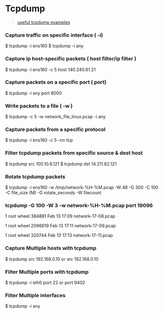 # Tcpdump
> [useful tcpdump examples](https://www.howtouselinux.com/post/10-useful-tcpdump-command-examples)
### Capture traffic on specific interface ( -i)  

$  tcpdump -i ens160 
$  tcpdump -i any

### Capture ip host-specific packets ( host filter/ip filter )
$  tcpdump -i ens160 -c 5  host 140.240.61.21
### Capture packets on a specific port  ( port)
$  tcpdump -i any port 8000

### Write packets to a file ( -w )
$  tcpdump -c 5 -w network_file_linux.pcap -i any
### Capture packets from a specific protocol  
$  tcpdump -i ens160 -c 5 -nn tcp
### Filter tcpdump packets from specific source & dest host
$  tcpdump src 100.10.8.121
$  tcpdump dst 14.211.62.121

### Rotate tcpdump packets 
$ tcpdump -i ens160 -w /tmp/network-%H-%M.pcap -W 48 -G 300 -C 100
-C file_size (M) -G rotate_seconds -W filecount 

### tcpdump -G 100 -W 3 -w network-%H-%M.pcap port 19096
  1 root  wheel   384881 Feb 13 17:09 network-17-08.pcap
  
  1 root  wheel  2096619 Feb 13 17:11 network-17-09.pcap
  
  1 root  wheel   320744 Feb 13 17:13 network-17-11.pcap

### Capture Multiple hosts with tcpdump
$ tcpdump src 192.168.0.10 or src 192.168.0.10 
### Filter Multiple ports with tcpdump
$ tcpdump -i eth0 port 22 or port 9402 
### Filter Multiple interfaces
$ tcpdump -i any
